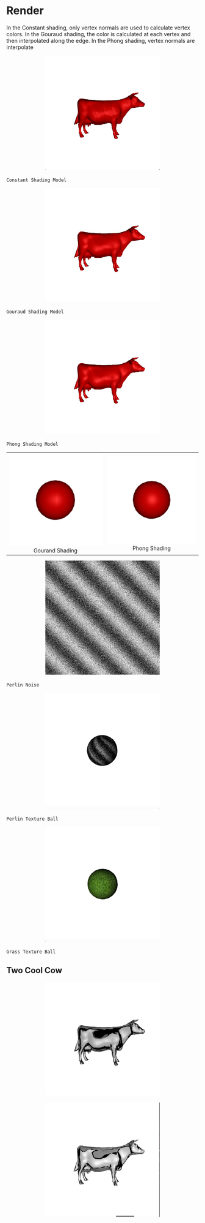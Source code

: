 # Render
In the Constant shading, only vertex normals are used to calculate vertex colors. In
the Gouraud shading, the color is calculated at each vertex and then interpolated along
the edge. In the Phong shading, vertex normals are interpolate


<p align="center"><img src="3DModel/images/constant_cow.png" alt="drawing" width="300" /></p>

`Constant Shading Model`

<p align="center"><img src="3DModel/images/gouraud_cow.png" alt="drawing" width="300" /></p>

`Gouraud Shading Model`

<p align="center"><img src="3DModel/images/phong_cow.png" alt="drawing" width="300" /></p>

`Phong Shading Model`

<table><tr>
    <td >
        <center> <img src="3DModel/images/gouraud_ball.png" width="300" > Gourand Shading </center>
    </td>
    <td >
        <center><img src="3DModel/images/phong_ball.png" width="300" >Phong Shading</center>
    </td>
</tr></table>

<p align="center"><img src="3DModel/images/perlin_texture.png" alt="drawing" width="300" /></p>

`Perlin Noise`

<p align="center"><img src="3DModel/images/perlin_ball.png" alt="drawing" width="300" /></p>

`Perlin Texture Ball`

<p align="center"><img src="3DModel/images/grass_ball.png" alt="drawing" width="300" /></p>

`Grass Texture Ball`


## Two Cool Cow

<p align="center"><img src="3DModel/images/metal_cow.png" alt="drawing" width="300" /></p>
<p align="center"><img src="3DModel/images/metal_cow2.png" alt="drawing" width="300" /></p>

